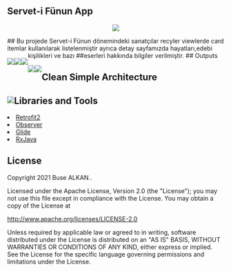 ## Servet-i Fünun App 
<p align="center"><img src="https://raw.githubusercontent.com/busealkan/h5190059busealkan/master/app/src/main/res/drawable/logo.jpg"/></p>
## Bu projede Servet-i Fünun dönemindeki sanatçılar recyler viewlerde card itemlar kullanılarak listelenmiştir ayrıca detay sayfamızda hayatları,edebi kişilikleri ve bazı ##eserleri hakkında bilgiler verilmiştir.
## Outputs
<p style="float:left;"><img src="https://raw.githubusercontent.com/busealkan/h5190059busealkan/master/screens/E1_splash.png"/></p>
<p style="float:left;"><img src="https://raw.githubusercontent.com/busealkan/h5190059busealkan/master/screens/E2_liste.png"/></p>
<p style="float:left;"><img src="https://raw.githubusercontent.com/busealkan/h5190059busealkan/master/screens/E3_detay.png"/></p>
<p style="float:left;"><img src="https://raw.githubusercontent.com/busealkan/h5190059busealkan/master/screens/alert_internet.png"/></p>
<p style="float:left;"><img src="https://raw.githubusercontent.com/busealkan/h5190059busealkan/master/screens/alert_cikis.png"/></p>

## Clean Simple Architecture
<p style="float:left;"><img src="https://raw.githubusercontent.com/busealkan/h5190059busealkan/master/images/mvc.png"/></p>

## Libraries and Tools 
<li><a href="https://square.github.io/retrofit/">Retrofit2</a></li>
<li><a href="https://developer.android.com/reference/android/arch/lifecycle/Observer">Observer</a></li> 
<li><a href="https://bumptech.github.io/glide/doc/download-setup.html">Glide</a></li>
<li><a href="https://github.com/ReactiveX/RxJava">RxJava</a></li> 


## License
Copyright 2021 Buse ALKAN..

Licensed under the Apache License, Version 2.0 (the "License");
you may not use this file except in compliance with the License.
You may obtain a copy of the License at

   http://www.apache.org/licenses/LICENSE-2.0

Unless required by applicable law or agreed to in writing, software
distributed under the License is distributed on an "AS IS" BASIS,
WITHOUT WARRANTIES OR CONDITIONS OF ANY KIND, either express or implied.
See the License for the specific language governing permissions and
limitations under the License.

